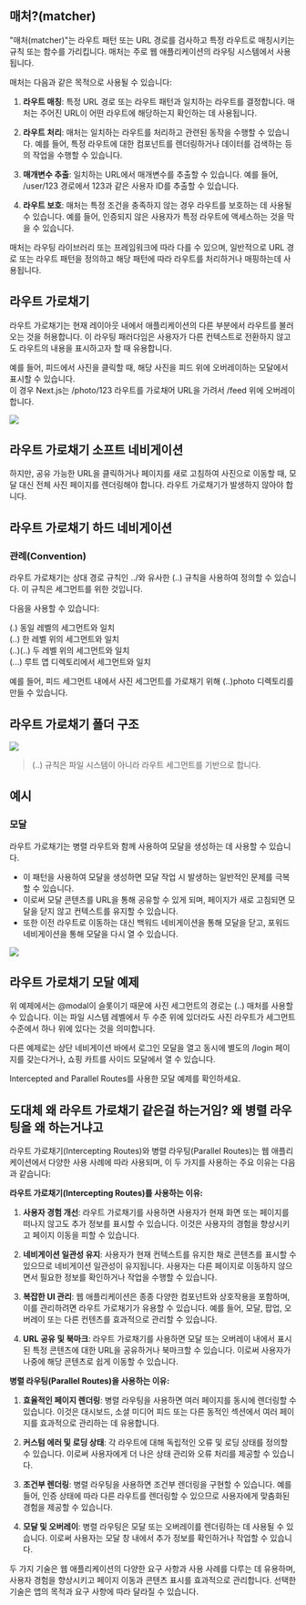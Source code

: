 ## 매처?(matcher)

"매처(matcher)"는 라우트 패턴 또는 URL 경로를 검사하고 특정 라우트로 매칭시키는 규칙 또는 함수를 가리킵니다. 매처는 주로 웹 애플리케이션의 라우팅 시스템에서 사용됩니다.

매처는 다음과 같은 목적으로 사용될 수 있습니다:

1. **라우트 매칭**: 특정 URL 경로 또는 라우트 패턴과 일치하는 라우트를 결정합니다. 매처는 주어진 URL이 어떤 라우트에 해당하는지 확인하는 데 사용됩니다.

2. **라우트 처리**: 매처는 일치하는 라우트를 처리하고 관련된 동작을 수행할 수 있습니다. 예를 들어, 특정 라우트에 대한 컴포넌트를 렌더링하거나 데이터를 검색하는 등의 작업을 수행할 수 있습니다.

3. **매개변수 추출**: 일치하는 URL에서 매개변수를 추출할 수 있습니다. 예를 들어, /user/123 경로에서 123과 같은 사용자 ID를 추출할 수 있습니다.

4. **라우트 보호**: 매처는 특정 조건을 충족하지 않는 경우 라우트를 보호하는 데 사용될 수 있습니다. 예를 들어, 인증되지 않은 사용자가 특정 라우트에 액세스하는 것을 막을 수 있습니다.

매처는 라우팅 라이브러리 또는 프레임워크에 따라 다를 수 있으며, 일반적으로 URL 경로 또는 라우트 패턴을 정의하고 해당 패턴에 따라 라우트를 처리하거나 매핑하는데 사용됩니다.

## 라우트 가로채기

라우트 가로채기는 현재 레이아웃 내에서 애플리케이션의 다른 부분에서 라우트를 불러오는 것을 허용합니다. 이 라우팅 패러다임은 사용자가 다른 컨텍스트로 전환하지 않고도 라우트의 내용을 표시하고자 할 때 유용합니다.

예를 들어, 피드에서 사진을 클릭할 때, 해당 사진을 피드 위에 오버레이하는 모달에서 표시할 수 있습니다.  
이 경우 Next.js는 /photo/123 라우트를 가로채어 URL을 가려서 /feed 위에 오버레이합니다.

<img src="https://nextjs.org/_next/image?url=%2Fdocs%2Fdark%2Fintercepting-routes-soft-navigate.png&w=1920&q=75&dpl=dpl_7sYJnsycDVdcxq5Fb62iEKdyeFjP">

## 라우트 가로채기 소프트 네비게이션

하지만, 공유 가능한 URL을 클릭하거나 페이지를 새로 고침하여 사진으로 이동할 때, 모달 대신 전체 사진 페이지를 렌더링해야 합니다. 라우트 가로채기가 발생하지 않아야 합니다.

## 라우트 가로채기 하드 네비게이션

### 관례(Convention)

라우트 가로채기는 상대 경로 규칙인 ../와 유사한 (..) 규칙을 사용하여 정의할 수 있습니다. 이 규칙은 세그먼트를 위한 것입니다.

다음을 사용할 수 있습니다:

(.) 동일 레벨의 세그먼트와 일치  
 (..) 한 레벨 위의 세그먼트와 일치  
 (..)(..) 두 레벨 위의 세그먼트와 일치  
 (...) 루트 앱 디렉토리에서 세그먼트와 일치

예를 들어, 피드 세그먼트 내에서 사진 세그먼트를 가로채기 위해 (..)photo 디렉토리를 만들 수 있습니다.

## 라우트 가로채기 폴더 구조

<img src="https://nextjs.org/_next/image?url=%2Fdocs%2Fdark%2Fintercepted-routes-files.png&w=1920&q=75&dpl=dpl_7sYJnsycDVdcxq5Fb62iEKdyeFjP">

> (..) 규칙은 파일 시스템이 아니라 라우트 세그먼트를 기반으로 합니다.

## 예시

### 모달

라우트 가로채기는 병렬 라우트와 함께 사용하여 모달을 생성하는 데 사용할 수 있습니다.

-   이 패턴을 사용하여 모달을 생성하면 모달 작업 시 발생하는 일반적인 문제를 극복할 수 있습니다.
-   이로써 모달 콘텐츠를 URL을 통해 공유할 수 있게 되며, 페이지가 새로 고침되면 모달을 닫지 않고 컨텍스트를 유지할 수 있습니다.
-   또한 이전 라우트로 이동하는 대신 백워드 네비게이션을 통해 모달을 닫고, 포워드 네비게이션을 통해 모달을 다시 열 수 있습니다.

<img src="https://nextjs.org/_next/image?url=%2Fdocs%2Fdark%2Fintercepted-routes-modal-example.png&w=1920&q=75&dpl=dpl_8CeX8UeiiNQPo8p24nBLbqbYUU6D">

## 라우트 가로채기 모달 예제

위 예제에서는 @modal이 슬롯이기 때문에 사진 세그먼트의 경로는 (..) 매처를 사용할 수 있습니다. 이는 파일 시스템 레벨에서 두 수준 위에 있더라도 사진 라우트가 세그먼트 수준에서 하나 위에 있다는 것을 의미합니다.

다른 예제로는 상단 네비게이션 바에서 로그인 모달을 열고 동시에 별도의 /login 페이지를 갖는다거나, 쇼핑 카트를 사이드 모달에서 열 수 있습니다.

Intercepted and Parallel Routes를 사용한 모달 예제를 확인하세요.

## 도대체 왜 라우트 가로채기 같은걸 하는거임? 왜 병렬 라우팅을 왜 하는거냐고

라우트 가로채기(Intercepting Routes)와 병렬 라우팅(Parallel Routes)는 웹 애플리케이션에서 다양한 사용 사례에 따라 사용되며, 이 두 가지를 사용하는 주요 이유는 다음과 같습니다:

**라우트 가로채기(Intercepting Routes)를 사용하는 이유:**

1. **사용자 경험 개선**: 라우트 가로채기를 사용하면 사용자가 현재 화면 또는 페이지를 떠나지 않고도 추가 정보를 표시할 수 있습니다. 이것은 사용자의 경험을 향상시키고 페이지 이동을 피할 수 있습니다.

2. **네비게이션 일관성 유지**: 사용자가 현재 컨텍스트를 유지한 채로 콘텐츠를 표시할 수 있으므로 네비게이션 일관성이 유지됩니다. 사용자는 다른 페이지로 이동하지 않으면서 필요한 정보를 확인하거나 작업을 수행할 수 있습니다.

3. **복잡한 UI 관리**: 웹 애플리케이션은 종종 다양한 컴포넌트와 상호작용을 포함하며, 이를 관리하려면 라우트 가로채기가 유용할 수 있습니다. 예를 들어, 모달, 팝업, 오버레이 또는 다른 컨텐츠를 효과적으로 관리할 수 있습니다.

4. **URL 공유 및 북마크**: 라우트 가로채기를 사용하면 모달 또는 오버레이 내에서 표시된 특정 콘텐츠에 대한 URL을 공유하거나 북마크할 수 있습니다. 이로써 사용자가 나중에 해당 콘텐츠로 쉽게 이동할 수 있습니다.

**병렬 라우팅(Parallel Routes)을 사용하는 이유:**

1. **효율적인 페이지 렌더링**: 병렬 라우팅을 사용하면 여러 페이지를 동시에 렌더링할 수 있습니다. 이것은 대시보드, 소셜 미디어 피드 또는 다른 동적인 섹션에서 여러 페이지를 효과적으로 관리하는 데 유용합니다.

2. **커스텀 에러 및 로딩 상태**: 각 라우트에 대해 독립적인 오류 및 로딩 상태를 정의할 수 있습니다. 이로써 사용자에게 더 나은 상태 관리와 오류 처리를 제공할 수 있습니다.

3. **조건부 렌더링**: 병렬 라우팅을 사용하면 조건부 렌더링을 구현할 수 있습니다. 예를 들어, 인증 상태에 따라 다른 라우트를 렌더링할 수 있으므로 사용자에게 맞춤화된 경험을 제공할 수 있습니다.

4. **모달 및 오버레이**: 병렬 라우팅은 모달 또는 오버레이를 렌더링하는 데 사용될 수 있습니다. 이로써 사용자는 모달 창 내에서 추가 정보를 확인하거나 작업할 수 있습니다.

두 가지 기술은 웹 애플리케이션의 다양한 요구 사항과 사용 사례를 다루는 데 유용하며, 사용자 경험을 향상시키고 페이지 이동과 콘텐츠 표시를 효과적으로 관리합니다. 선택한 기술은 앱의 목적과 요구 사항에 따라 달라질 수 있습니다.
